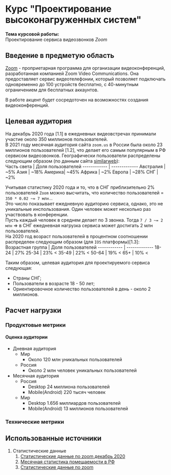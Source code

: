 # Курс "Проектирование высоконагруженных систем"

**Тема курсовой работы:**  
Проектирование сервиса видеозвонков *Zoom*

## Введение в предметую область

[Zoom](https://ru.wikipedia.org/wiki/Zoom_(%D0%BF%D1%80%D0%BE%D0%B3%D1%80%D0%B0%D0%BC%D0%BC%D0%B0)) - проприетарная программа для организации видеоконференций, разработанная компанией Zoom Video Communications. Она предоставляет сервис видеотелефонии, который позволяет подключать одновременно до 100 устройств бесплатно, с 40-минутным ограничением для бесплатных аккаунтов.

В работе акцент будет сосредоточен на возможностях создания видеоконференций.

## Целевая аудитория

На декабрь 2020 года [1.1] в ежедневных видеовстречах принимали участие около 350 миллионов пользователей.  
В 2021 году месячная аудитория сайта `zoom.us` в России была около 23 миллионов пользователей [1.2], что делает его самым популярным в РФ сервисом видеозвонков.
Географически пользователи распределены следующим образом (по данным сайта [similarweb](similarweb.com)):  
Часть света | Доля пользователей
------------ | -------------
Австралия | ~5%
Азия | ~18%
Америка| ~45%
Африка | ~2%
Европа | ~28%
СНГ    | ~2%

Учитывая статистику 2020 года и то, что в СНГ приблизительно 2% пользователей `Zoom` можно высчитать, что количество пользователей = `350 * 0.02 ~= 7 млн.`.  
Это число показывает ежедневную аудиторию сервиса, однако, это не уникальные инспользования. Один человек может несколько раз участвовать в конференции.  
Пусть каждый человек в среднем делает по 3 звонка. Тогда `7 / 3 ~= 2 млн` => в СНГ ежедневная нагрузка сервиса может достигать 2 млн пользователей.  
На 2020 год возраст пользователей в процентном соотношении распределен следующим образом (для `IOS` платформы)[1.3]:  
Возрастная группа | Доля пользователей
------------ | -------------
18-24 | 27%
25-34 | 23% <
35-49 | 22% <
50-64 | 19% <
65+ | 10% <  


Таким образом, целевая аудитория для проектируемого сервиса следующая:
- Страны СНГ;
- Пользователи в возрасте 18 - 50 лет;
- Ориентировочное количество пользователей в день - около 2 миллионов.



## Расчет нагрузки

### Продуктовые метрики

#### Оценка аудитории
- Дневная аудитория
    - Мир 
      - Около 120 млн уникальных пользователей
    - Россия
      - Около 2 млн человек уникальных пользователей
- Месячная аудитория
    - Россия 
      - Desktop 24 миллиона пользователей
      - Mobile(Android) 220 тысяч человек
    - Мир
      - Desktop 1.656 миллиардов пользователей
      - Mobile(Android) 13 миллионов пользователей
### Технические метрики




## Использованные источники
1. Статистические данные
    1. [Статистические данные по zoom декабрь 2020](https://www.businessofapps.com/data/zoom-statistics/)
    2. [Месячная статистика помещаемости в РФ](https://www.statista.com/statistics/1117659/average-traffic-on-remote-working-platforms-in-russia/)
    3. [Статистические данные по zoom](https://backlinko.com/zoom-users)